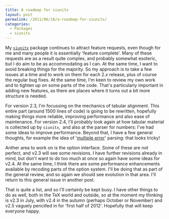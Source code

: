 ```yaml
---
title: A roadmap for siunitx
layout: post
permalink: /2011/06/18/a-roadmap-for-siunitx/
categories:
  - Packages
  - siunitx
---
```

My [`siunitx`](https://ctan.org/pkg/siunitx) package continues to attract feature requests, even though for me and many people it is essentially 'feature complete'. Many of these requests are as a result quite complex, and probably somewhat esoteric, but I do aim to be as accommodating as I can. At the same time, I want to avoid breaking things for the majority. So my approach is to take a few issues at a time and to work on them for each 2._x_ release, plus of course the regular bug fixes. At the same time, I'm keen to review my own work and to tighten up on some parts of the code. That's particularly important in adding new features, as there are places where it turns out a bit more structure is needed.

For version 2.3, I'm focussing on the mechanics of tabular alignment. This entire part (around 1500 lines of code) is going to be rewritten, hopefully making things more reliable, improving performance and also ease of maintenance. For version 2.4, I'll probably look again at how tabular material is collected up by `siunitx`,  and also at the parser for numbers: I've had some ideas to improve performance. Beyond that, I have a few general thoughts, for example the idea of '[multiple error](https://github.com/josephwright/siunitx/issues/24)' parsing: that looks tricky!

Anther area to work on is the option interface. Some of these are not perfect, and v2.3 will see some revisions. I have further revisions already in mind, but don't want to do too much at once so again have some ideas for v2.4. At the same time, I think there are some performance enhancements available by recoding parts of the option system. I'll be doing that as part of the general review, and so again we should see evolution in that area. I'll return to this general issue in another post.

That is quite a list, and so I'll certainly be kept busy. I have other things to do as well, both in the TeX world and outside, so at the moment my thinking is v2.3 in July, with v2.4 in the autumn (perhaps October or November) and v2.5 vaguely pencilled in for 'first half of 2012'. Hopefully that will keep everyone happy.
